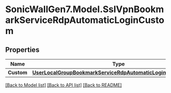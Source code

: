# SonicWallGen7.Model.SslVpnBookmarkServiceRdpAutomaticLoginCustom

## Properties

Name | Type | Description | Notes
------------ | ------------- | ------------- | -------------
**Custom** | [**UserLocalGroupBookmarkServiceRdpAutomaticLoginCustomCustom**](UserLocalGroupBookmarkServiceRdpAutomaticLoginCustomCustom.md) |  | [optional] 

[[Back to Model list]](../README.md#documentation-for-models) [[Back to API list]](../README.md#documentation-for-api-endpoints) [[Back to README]](../README.md)

